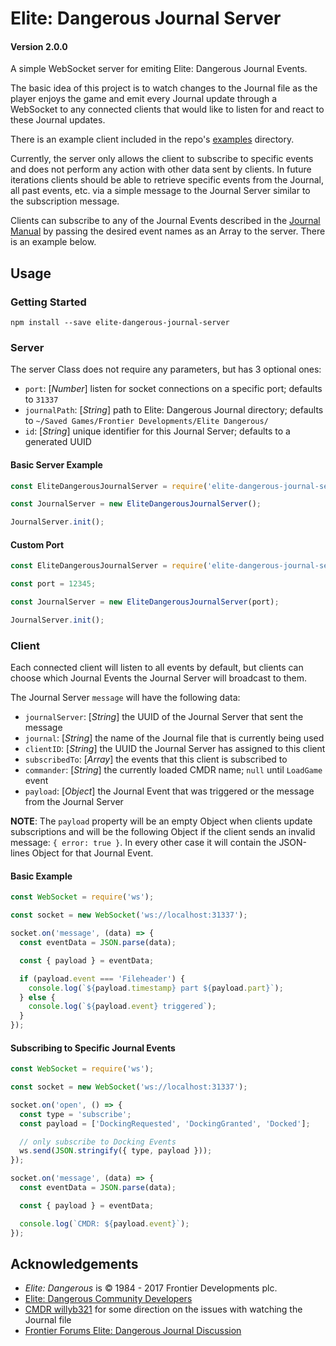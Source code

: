 # Elite: Dangerous Journal Server

#### Version 2.0.0

A simple WebSocket server for emiting Elite: Dangerous Journal Events.

The basic idea of this project is to watch changes to the Journal file as the
player enjoys the game and emit every Journal update through a WebSocket to
any connected clients that would like to listen for and react to these Journal
updates.

There is an example client included in the repo's [examples](https://github.com/DVDAGames/elite-dangerous-journal-server/tree/master/examples)
directory.

Currently, the server only allows the client to subscribe to specific events and
does not perform any action with other data sent by clients. In future iterations
clients should be able to retrieve specific events from the Journal, all past events,
etc. via a simple message to the Journal Server similar to the subscription message.

Clients can subscribe to any of the Journal Events described in the
[Journal Manual](https://forums.frontier.co.uk/showthread.php/275151-Commanders-log-manual-and-data-sample)
by passing the desired event names as an Array to the server. There is an example below.

## Usage

### Getting Started

```shell
npm install --save elite-dangerous-journal-server
```

### Server

The server Class does not require any parameters, but has 3 optional ones:

- `port`: \[*Number*\] listen for socket connections on a specific port; defaults to `31337`
- `journalPath`: \[*String*\] path to Elite: Dangerous Journal directory; defaults to
`~/Saved Games/Frontier Developments/Elite Dangerous/`
- `id`: \[*String*\] unique identifier for this Journal Server; defaults to a generated UUID

#### Basic Server Example

```javascript
const EliteDangerousJournalServer = require('elite-dangerous-journal-server');

const JournalServer = new EliteDangerousJournalServer();

JournalServer.init();
```

#### Custom Port

```javascript
const EliteDangerousJournalServer = require('elite-dangerous-journal-server');

const port = 12345;

const JournalServer = new EliteDangerousJournalServer(port);

JournalServer.init();
```

### Client

Each connected client will listen to all events by default, but clients can choose
which Journal Events the Journal Server will broadcast to them.

The Journal Server `message` will have the following data:

- `journalServer`: \[*String*\] the UUID of the Journal Server that sent the message
- `journal`: \[*String*\] the name of the Journal file that is currently being used
- `clientID`: \[*String*\] the UUID the Journal Server has assigned to this client
- `subscribedTo`: \[*Array*\] the events that this client is subscribed to
- `commander`: \[*String*\] the currently loaded CMDR name; `null` until `LoadGame` event
- `payload`: \[*Object*\] the Journal Event that was triggered or the message from the Journal Server

**NOTE**: The `payload` property will be an empty Object when clients update subscriptions
and will be the following Object if the client sends an invalid message: `{ error: true }`.
In every other case it will contain the JSON-lines Object for that Journal Event.

#### Basic Example

```javascript
const WebSocket = require('ws');

const socket = new WebSocket('ws://localhost:31337');

socket.on('message', (data) => {
  const eventData = JSON.parse(data);

  const { payload } = eventData;

  if (payload.event === 'Fileheader') {
    console.log(`${payload.timestamp} part ${payload.part}`);
  } else {
    console.log(`${payload.event} triggered`);
  }
});
```

#### Subscribing to Specific Journal Events

```javascript
const WebSocket = require('ws');

const socket = new WebSocket('ws://localhost:31337');

socket.on('open', () => {
  const type = 'subscribe';
  const payload = ['DockingRequested', 'DockingGranted', 'Docked'];

  // only subscribe to Docking Events
  ws.send(JSON.stringify({ type, payload }));
});

socket.on('message', (data) => {
  const eventData = JSON.parse(data);

  const { payload } = eventData;

  console.log(`CMDR: ${payload.event}`);
});
```

## Acknowledgements

- *Elite: Dangerous* is © 1984 - 2017 Frontier Developments plc.
- [Elite: Dangerous Community Developers](https://edcd.github.io/)
- [CMDR willyb321](https://github.com/willyb321) for some direction on the issues with watching the Journal file
- [Frontier Forums Elite: Dangerous Journal Discussion](https://forums.frontier.co.uk/showthread.php/275151-Commanders-log-manual-and-data-sample)
